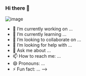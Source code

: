 ### Hi there 👋

![image](https://github.com/Maynh/Maynh/assets/111921764/5846bd66-c2c0-47b6-a645-38140d727fb7)


- 🔭 I’m currently working on ...
- 🌱 I’m currently learning ...
- 👯 I’m looking to collaborate on ...
- 🤔 I’m looking for help with ...
- 💬 Ask me about ...
- 📫 How to reach me: ...
- 😄 Pronouns: ...
- ⚡ Fun fact: ...
-->
